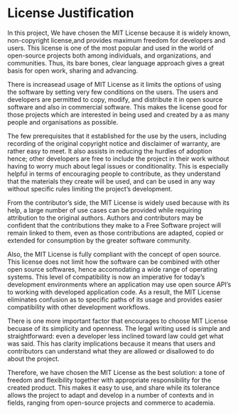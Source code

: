 # License Justification

In this project, We have chosen the MIT License because it is widely known, non-copyright license,and provides maximum freedom for developers and users.
This license is one of the most popular and used in the world of open-source projects both among individuals, and organizations, and communities. 
Thus, its bare bones, clear language approach gives a great basis for open work, sharing and advancing.

There is increasead usage of  MIT License as it limits the options of using the software by setting very few conditions on the users. 
The users and developers are permitted to copy, modify, and distribute it in open source software and also in commercial software. 
This makes the license good for those projects which are interested in being used and created by a as many people and organisations as possible.

The few prerequisites that it established for the use by the users, including recording of the original copyright notice and disclaimer of warranty, are rather easy to meet. 
It also assists in reducing the hurdles of adoption hence; other developers are free to include the project in their work without having to worry much about legal issues or conditionality. 
This is especially helpful in terms of encouraging people to contribute, as they understand that the materials they create will be used,
and can be used in any way without specific rules limiting the project’s development.

From the contributor’s side, the MIT License is widely used because with its help, a large number of use cases can be provided while requiring attribution to the original authors. 
Authors and contributors may be confident that the contributions they make to a Free Software project will remain linked to them,
even as those contributions are adapted, copied or extended for consumption by the greater software community.

Also, the MIT License is fully compliant with the concept of open source.
This license does not limit how the software can be combined with other open source softwares, hence accomodating a wide range of operating systems.
This level of compatibility is now an imperative for today’s development environments where an application may use open source API’s to working with developed application code.
As a result, the MIT License eliminates confusion as to specific paths of its usage and provides easier compatibility with other development workflows.

There is one more important factor that encourages to choose MIT License becuase of its simplicity and openness.
The legal writing used is simple and straightforward: even a developer less inclined toward law could get what was said.
This has clarity implications because it means that users and contributors can understand what they are allowed or disallowed to do about the project.

Therefore, we have chosen the MIT License as the best solution: a tone of freedom and flexibility together with appropriate responsibility for the created product.
This makes it easy to use, and share while its tolerance allows the project to adapt and develop in a number of contexts and in fields, ranging from open-source projects and commerce to academia.
